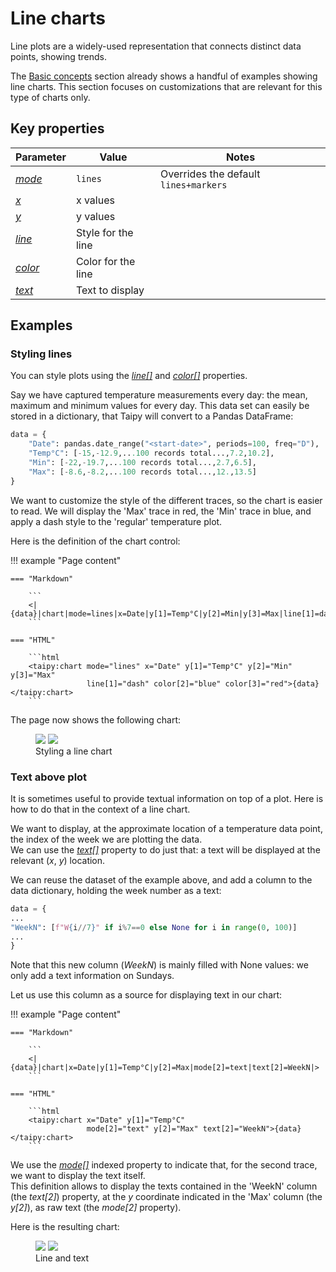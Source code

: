 # Line charts

Line plots are a widely-used representation that connects distinct
data points, showing trends.

The [Basic concepts](basics.md) section already shows a handful of examples
showing line charts. This section focuses on customizations that are
relevant for this type of charts only.

## Key properties

| Parameter       | Value             | Notes |
| --------------- | ------------------------- | ------------------ |
| [_mode_](../chart.md#p-mode)      | `lines`          | Overrides the default `lines+markers` |
| [_x_](../chart.md#p-x)            | x values           |  |
| [_y_](../chart.md#p-y)            | y values           |  |
| [_line_](../chart.md#p-line)      | Style for the line |  |
| [_color_](../chart.md#p-color)  | Color for the line  |  |
| [_text_](../chart.md#p-text)  | Text to display  |  |

## Examples

### Styling lines

You can style plots using the [_line[]_](../chart.md#p-line) and
[_color[]_](../chart.md#p-color) properties.

Say we have captured temperature measurements every day: the mean, maximum
and minimum values for every day. This data set can easily be stored in a
dictionary, that Taipy will convert to a Pandas DataFrame:
```py
data = {
    "Date": pandas.date_range("<start-date>", periods=100, freq="D"),
    "Temp°C": [-15,-12.9,...100 records total...,7.2,10.2],
    "Min": [-22,-19.7,...100 records total...,2.7,6.5],
    "Max": [-8.6,-8.2,...100 records total...,12.,13.5]
}
```

We want to customize the style of the different traces, so the chart
is easier to read. We will display the 'Max' trace in red, the 'Min'
trace in blue, and apply a dash style to the 'regular' temperature
plot.

Here is the definition of the chart control:

!!! example "Page content"

    === "Markdown"

        ```
        <|{data}|chart|mode=lines|x=Date|y[1]=Temp°C|y[2]=Min|y[3]=Max|line[1]=dash|color[2]=blue|color[3]=red|>
        ```
  
    === "HTML"

        ```html
        <taipy:chart mode="lines" x="Date" y[1]="Temp°C" y[2]="Min" y[3]="Max"
                     line[1]="dash" color[2]="blue" color[3]="red">{data}</taipy:chart>
        ```

The page now shows the following chart:

<figure>
    <img src="../line-style-d.png" class="visible-dark" />
    <img src="../line-style-l.png" class="visible-light"/>
    <figcaption>Styling a line chart</figcaption>
</figure>

### Text above plot

It is sometimes useful to provide textual information on top of a plot.
Here is how to do that in the context of a line chart.

We want to display, at the approximate location of a temperature data point,
the index of the week we are plotting the data.<br/>
We can use the [_text[]_](../chart.md#p-text) property to do just that: a text will
be displayed at the relevant (_x_, _y_) location.

We can reuse the dataset of the example above, and add a column to
the data dictionary, holding the week number as a text:
```py
data = {
...
"WeekN": [f"W{i//7}" if i%7==0 else None for i in range(0, 100)]
...
}
```
Note that this new column (_WeekN_) is mainly filled with None values: we only add a text
information on Sundays.

Let us use this column as a source for displaying text in our chart:

!!! example "Page content"

    === "Markdown"

        ```
        <|{data}|chart|x=Date|y[1]=Temp°C|y[2]=Max|mode[2]=text|text[2]=WeekN|>
        ```
  
    === "HTML"

        ```html
        <taipy:chart x="Date" y[1]="Temp°C"
                     mode[2]="text" y[2]="Max" text[2]="WeekN">{data}</taipy:chart>
        ```

We use the [_mode[]_](../chart.md#p-mode) indexed property to indicate that, for
the second trace, we want to display the text itself.<br/>
This definition allows to display the texts contained in the 'WeekN'
column (the _text[2]_) property, at the _y_ coordinate indicated in the
'Max' column (the _y[2]_), as raw text (the _mode[2]_ property).

Here is the resulting chart:

<figure>
    <img src="../line-text-d.png" class="visible-dark" />
    <img src="../line-text-l.png" class="visible-light"/>
    <figcaption>Line and text</figcaption>
</figure>
